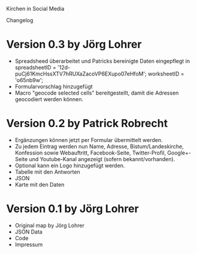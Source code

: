 
Kirchen in Social Media

Changelog

# Version 0.3 by Jörg Lohrer
* Spreadsheed überarbeitet und Patricks bereinigte Daten eingepflegt in
spreadsheetID = '12d-puCj61KmcHssXTV7hRUXaZacoVP6EXupo07eHfoM'; worksheetID = 'o65nb9w';
* Formularvorschlag hinzugefügt
* Macro "geocode selected cells" bereitgestellt, damit die Adressen geocodiert werden können.

# Version 0.2 by Patrick Robrecht

* Ergänzungen können jetzt per Formular übermittelt werden.
* Zu jedem Eintrag werden nun Name, Adresse, Bistum/Landeskirche, Konfession sowie Webauftritt, Facebook-Seite, Twitter-Profil, Google+-Seite und Youtube-Kanal angezeigt (sofern bekannt/vorhanden).
* Optional kann ein Logo hinzugefügt werden.
* Tabelle mit den Antworten
* JSON
* Karte mit den Daten

# Version 0.1 by Jörg Lohrer
* Original map by Jörg Lohrer
* JSON Data
* Code
* Impressum


